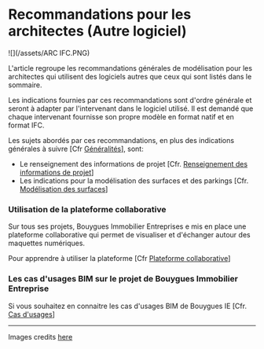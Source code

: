 # Recommandations pour les architectes \(Autre logiciel\)

![](/assets/ARC IFC.PNG)

L'article regroupe les recommandations générales de modélisation pour les architectes qui utilisent des logiciels autres que ceux qui sont listés dans le sommaire.

Les indications fournies par ces recommandations sont d'ordre générale et seront à adapter par l'intervenant dans le logiciel utilisé. Il est demandé que chaque intervenant fournisse son propre modèle en format natif et en format IFC.

Les sujets abordés par ces recommandations, en plus des indications générales à suivre \[Cfr [Généralités](/04_Recommandations-de-modelisation/Generalites.md)\], sont:

* Le renseignement des informations de projet \[Cfr. [Renseignement des informations de projet](/04_Recommandations-de-modelisation/Info-projet-IFC.md)\]
* Les indications pour la modélisation des surfaces et des parkings \[Cfr. [Modélisation des surfaces](/04_Recommandations-de-modelisation/Modelisation-surfaces-IFC.md)\]

### Utilisation de la plateforme collaborative

Sur tous ses projets, Bouygues Immobilier Entreprises e mis en place une plateforme collaborative qui permet de visualiser et d'échanger autour des maquettes numériques.

Pour apprendre à utiliser la plateforme \[Cfr [Plateforme collaborative](/02_PlateformeBIM/README.md)\]

### Les cas d'usages BIM sur le projet de Bouygues Immobilier Entreprise

Si vous souhaitez en connaitre les cas d'usages BIM de Bouygues IE \[Cfr. [Cas d'usages](/03_CasUsages/README.md)\]



---

Images credits [here ](/Credit.md)

